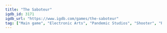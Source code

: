 ```yaml
---
title: "The Saboteur"
igdb_id: 3171
igdb_url: "https://www.igdb.com/games/the-saboteur"
tag: ["Main game", "Electronic Arts", "Pandemic Studios", "Shooter", "Role-playing (RPG)", "Tactical", "Adventure", "Single player", "Third person", "Action", "Historical", "Sandbox", "Open world", "Warfare"]
---
```

